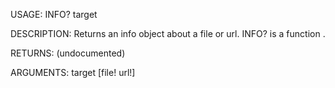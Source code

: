 USAGE:
     INFO? target 

DESCRIPTION:
     Returns an info object about a file or url.
     INFO? is a function .

RETURNS:
    (undocumented)

ARGUMENTS:
    target [file! url!]
